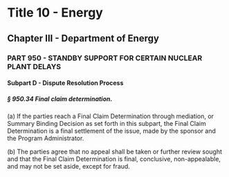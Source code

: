
# Title 10 - Energy
## Chapter III - Department of Energy
### PART 950 - STANDBY SUPPORT FOR CERTAIN NUCLEAR PLANT DELAYS
#### Subpart D - Dispute Resolution Process
##### § 950.34 Final claim determination.

(a) If the parties reach a Final Claim Determination through mediation, or Summary Binding Decision as set forth in this subpart, the Final Claim Determination is a final settlement of the issue, made by the sponsor and the Program Administrator.

(b) The parties agree that no appeal shall be taken or further review sought and that the Final Claim Determination is final, conclusive, non-appealable, and may not be set aside, except for fraud.
